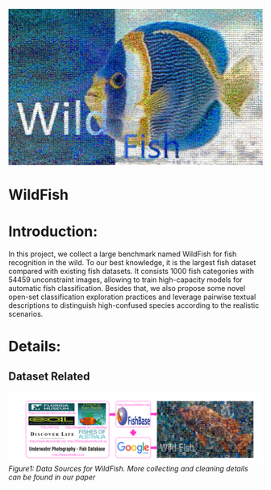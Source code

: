 ![image](https://github.com/PeiqinZhuang/WildFish/blob/master/paper/WildFish_cover.jpg)

# WildFish

# Introduction:
In this project, we collect a large benchmark named WildFish for fish recognition in the wild. To our best knowledge, it is the largest fish dataset compared with existing fish datasets. It consists 1000 fish categories with 54459 unconstraint images, allowing to train high-capacity models for automatic fish classification. Besides that, we also propose some novel open-set classification exploration practices and leverage pairwise textual descriptions to distinguish high-confused species according to the realistic scenarios.

# Details:

## Dataset Related
![image](https://github.com/PeiqinZhuang/WildFish/blob/master/paper/Figure1.png)
*Figure1: Data Sources for WildFish. More collecting and cleaning details can be found in our paper*


